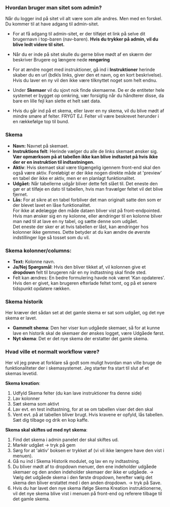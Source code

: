 ### Hvordan bruger man sitet som admin?

Når du logger ind på sitet vil alt være som alle andres. Men med en forskel. Du kommer til at have adgang til admin-sitet.

- For at få adgang til admin-sitet, er der tilføjet et link på selve dit brugernavn i top-baren (nav-baren). **Hvis du trykker på admin, vil du blive ledt videre til sitet.**

- Når du er inde på sitet skulle du gerne blive mødt af en skærm der beskriver Brugere og længere nede **rengøring**

- For at ændre noget med instruktioner, gå ind i **Instruktioner** herinde skaber du en url (bdkls links, giver den et navn, og en kort beskrivelse). Hvis du laver en ny vil den ikke være tilknyttet noget som helt endnu.

- Under **Skemaer** vil du sjovt nok finde skemaerne. De er de entiteter hele systemet er bygget op omkring, vær forsigtig når du håndterer disse, da bare en lille fejl kan slette et helt sæt data.

- Hvis du går ind på et skema, eller laver en ny skema, vil du blive mødt af mindre smøre af felter. FRYGT EJ. Felter vil være beskrevet herunder i en rækkefølge top til bund.


### Skema
  - **Navn:** Navnet på skemaet.
  - **Instruktions felt**: Herinde vælger du alle de links skemaet ønsker sig. **Vær opmærksom på at tabellen ikke kan blive indtastet på hvis ikke der er en instruktion til indtastningen.**
  - **Aktiv**: Hvis skemaet skal være tilgængelig igennem front-end skal den også være aktiv.  Foreløbigt er der ikke nogen direkte måde at 'preview' en tabel der ikke er aktiv, men er en planlagt funktionalitet. 
  - **Udgået:** Når tabellerne udgår bliver dette felt slået til. Det eneste den gør er at tilføje en dato til tabellen, hvis man fravælger feltet vil det blive fjernet. 
  - **Lås:** For at sikre at en tabel forbliver det man originalt satte den som er der blevet lavet en låse funktionalitet.  
For ikke at ødelægge den måde dataen bliver vist på front-endpointed.  
Hvis man ønsker sig en ny kolonne, eller ændringer til en kolonne bliver man nød til at lave en ny tabel, og sætte denne som udgået.  
Det eneste der sker er at hvis tabellen er låst, kan ændringer hos kolonner ikke gemmes. Dette betyder at du kan ændre de øverste indstillinger lige så tosset som du vil.


### Skema kolonner/columns:
  - **Text:** Kolonne navn.
  - **Ja/Nej Spørgsmål**: Hvis den bliver tikket af, vil kolonnen give et **dropdown** felt til brugeren når en ny indtastning skal finde sted.
  - Felt kan ændres: En bedre formulering havde nok været 'Kan opdateres'. Hvis den er givet, kan brugeren efterlade feltet tomt, og på et senere tidspunkt opdatere rækken.


### Skema historik
Her kræver det sådan set at det gamle skema er sat som udgået, og det nye skema er lavet.

  - **Gammelt shema**: Den her viser kun udgåede skemaer,  så for at kunne lave en historik skal de skemaer der ønskes logget, være Udgåede først. 
  - **Nyt skema**: Det er det nye skema der erstatter det gamle skema. 


### Hvad ville et normalt workflow være?
Her vil jeg prøve at forklare så godt som muligt hvordan man ville bruge de funktionaliteter der i skemasystemet. 
Jeg starter fra start til slut af et skemas levetid.

**Skema kreation**:
1. Udfyld Skema felter (du kan lave instruktioner fra denne side)  
2. Lav kolonner  
3. Sæt skema som aktivt  
4. Lav evt. en test indtastning, for at se om tabellen viser det den skal  
5. Vent evt. på at tabellen bliver brugt. Hvis kravene er opfyld, lås tabellen. Sæt dig tilbage og drik en kop kaffe.  

**Skema skal skiftes ud med nyt skema**:
1. Find det skema i admin panelet der skal skiftes ud.   
2. Markér udgået -> tryk på gem  
3. Sørg for at 'aktiv' boksen er trykket af (vi vil ikke længere have den vist i menuen).  
4. Gå nu ind i Skema Historik modulet, og lav en ny indtastning.  
5. Du bliver mødt af to dropdown menuer, den ene indeholder udgåede skemaer og den anden indeholder skemaer der ikke er udgåede. -> Vælg det udgåede skema i den første dropdown, herefter vælg det skema den bliver erstattet med i den anden dropdown. -> tryk på Save.  
6. Hvis du har lavet den nye skema ifølge Skema Kreation instruktionerne, vil det nye skema blive vist i menuen på front-end og referere tilbage til det gamle skema.  

